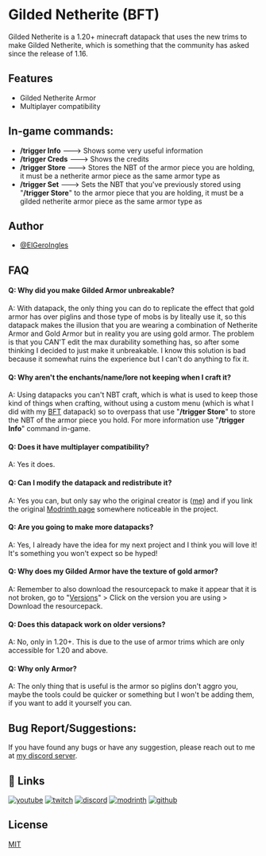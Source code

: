 # Gilded Netherite (BFT)

Gilded Netherite is a 1.20+ minecraft datapack that uses the new trims to make Gilded Netherite, which is something that the community has asked since the release of 1.16.

## Features

- Gilded Netherite Armor
- Multiplayer compatibility

## In-game commands:

- **/trigger Info** ---> Shows some very useful information
- **/trigger Creds** ---> Shows the credits
- **/trigger Store<ArmorPiece>** ---> Stores the NBT of the armor piece you are holding, it must be a netherite armor piece as the same armor type as <ArmorPiece>
- **/trigger Set<ArmorPiece>** ---> Sets the NBT that you've previously stored using "**/trigger Store<ArmorPiece>**" to the armor piece that you are holding, it must be a gilded netherite armor piece as the same armor type as <ArmorPiece>

## Author

- [@ElGeroIngles](https://modrinth.com/user/ElGeroIngles)


## FAQ

#### Q: Why did you make Gilded Armor unbreakable?

A: With datapack, the only thing you can do to replicate the effect that gold armor has over piglins and those type of mobs is by liteally use it, so this datapack makes the illusion that you are wearing a combination of Netherite Armor and Gold Armor but in reality you are using gold armor. The problem is that you CAN'T edit the max durability something has, so after some thinking I decided to just make it unbreakable. I know this solution is bad because it somewhat ruins the experience but I can't do anything to fix it.

#### Q: Why aren't the enchants/name/lore not keeping when I craft it?

A: Using datapacks you can't NBT craft, which is what is used to keep those kind of things when crafting, without using a custom menu (which is what I did with my [BFT](https://modrinth.com/datapack/bft) datapack) so to overpass that use "**/trigger Store<ArmorPiece>**" to store the NBT of the armor piece you hold. For more information use "**/trigger Info**" command in-game.

#### Q: Does it have multiplayer compatibility?

A: Yes it does.

#### Q: Can I modify the datapack and redistribute it?

A: Yes you can, but only say who the original creator is ([me](https://github.com/ElGeroIngles)) and if you link the original [Modrinth page](https://modrinth.com/datapack/gn) somewhere noticeable in the project.

#### Q: Are you going to make more datapacks?

A: Yes, I already have the idea for my next project and I think you will love it! It's something you won't expect so be hyped!

#### Q: Why does my Gilded Armor have the texture of gold armor?

A: Remember to also download the resourcepack to make it appear that it is not broken, go to "[Versions](https://modrinth.com/datapack/gn/versions)" > Click on the version you are using > Download the resourcepack.

#### Q: Does this datapack work on older versions?

A: No, only in 1.20+. This is due to the use of armor trims which are only accessible for 1.20 and above.

#### Q: Why only Armor?

A: The only thing that is useful is the armor so piglins don't aggro you, maybe the tools could be quicker or something but I won't be adding them, if you want to add it yourself you can.

## Bug Report/Suggestions:

If you have found any bugs or have any suggestion, please reach out to me at [my discord server](https://discord.gg/bGd2QyqjCg).


## 🔗 Links
[![youtube](https://img.shields.io/badge/youtube-ff0000?style=for-the-badge&logo=youtube&logoColor=white)](https://www.youtube.com/@ElGeroIngles)
[![twitch](https://img.shields.io/badge/twitch-6441a5?style=for-the-badge&logo=twitch&logoColor=white)](https://www.twitch.tv/elgeroingles)
[![discord](https://img.shields.io/badge/discord-7289DA?style=for-the-badge&logo=discord&logoColor=white)](https://discord.gg/bGd2QyqjCg)
[![modrinth](https://img.shields.io/badge/modrinth-5AD770?style=for-the-badge&logo=modrinth&logoColor=white)](https://modrinth.com/user/ElGeroIngles)
[![github](https://img.shields.io/badge/github-000000?style=for-the-badge&logo=github&logoColor=white)](https://github.com/ElGeroIngles)

## License

[MIT](https://choosealicense.com/licenses/mit/)

